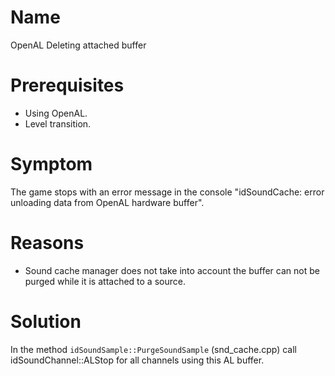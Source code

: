 Name
====
OpenAL Deleting attached buffer

Prerequisites
=============
- Using OpenAL.
- Level transition.

Symptom
=======
The game stops with an error message in the console "idSoundCache: error unloading data from OpenAL hardware buffer".

Reasons
=======
- Sound cache manager does not take into account the buffer can not be purged while it is attached to a source.

Solution
========
In the method `idSoundSample::PurgeSoundSample` (snd_cache.cpp) call idSoundChannel::ALStop for all channels using this AL buffer.
